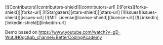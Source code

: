 [![Contributors][contributors-shield]][contributors-url]
[![Forks][forks-shield]][forks-url]
[![Stargazers][stars-shield]][stars-url]
[![Issues][issues-shield]][issues-url]
[![MIT License][license-shield]][license-url]
[![LinkedIn][linkedin-shield]][linkedin-url]

Demo based on https://www.youtube.com/watch?v=gD-WutJH0qc&ab_channel=BetterCodingAcademy

